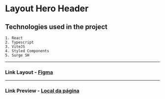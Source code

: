 # Layout Hero Header

## Technologies used in the project

    1. React
    2. Typescript
    3. ViteJS
    4. Styled Components
    5. Surge SH


<hr>

### Link Layout - [Figma](https://www.figma.com/file/8beZh1CeewBHoLaJvJ7lHo/Heroes?node-id=22%3A233)
<hr>

### Link Preview - [Local da página](https://treinamento-frontend.surge.sh/)
